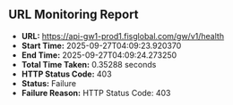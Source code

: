 ## URL Monitoring Report

- **URL:** https://api-gw1-prod1.fisglobal.com/gw/v1/health
- **Start Time:** 2025-09-27T04:09:23.920370
- **End Time:** 2025-09-27T04:09:24.273250
- **Total Time Taken:** 0.35288 seconds
- **HTTP Status Code:** 403
- **Status:** Failure
- **Failure Reason:** HTTP Status Code: 403
